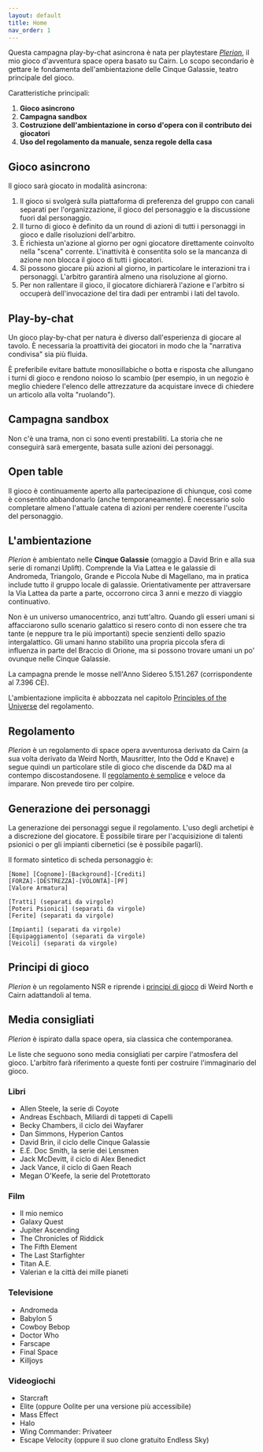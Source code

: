 ```yaml
---
layout: default
title: Home
nav_order: 1
---
```


Questa campagna play-by-chat asincrona è nata per playtestare [*Plerion*](https://plerion.zeruhur.space/), il mio gioco d'avventura space opera basato su Cairn. Lo scopo secondario è gettare le fondamenta dell'ambientazione delle Cinque Galassie, teatro principale del gioco.

Caratteristiche principali:
1. **Gioco asincrono**
2. **Campagna sandbox**
3. **Costruzione dell'ambientazione in corso d'opera con il contributo dei giocatori**
4. **Uso del regolamento da manuale, senza regole della casa**

## Gioco asincrono

Il gioco sarà giocato in modalità asincrona:

1. Il gioco si svolgerà sulla piattaforma di preferenza del gruppo con canali separati per l'organizzazione, il gioco del personaggio e la discussione fuori dal personaggio.
2. Il turno di gioco è definito da un round di azioni di tutti i personaggi in gioco e dalle risoluzioni dell'arbitro.
3. È richiesta un'azione al giorno per ogni giocatore direttamente coinvolto nella "scena" corrente. L'inattività è consentita solo se la mancanza di azione non blocca il gioco di tutti i giocatori.
4. Si possono giocare più azioni al giorno, in particolare le interazioni tra i personaggi. L'arbitro garantirà almeno una risoluzione al giorno.
5. Per non rallentare il gioco, il giocatore dichiarerà l'azione e l'arbitro si occuperà dell'invocazione del tira dadi per entrambi i lati del tavolo.

## Play-by-chat

Un gioco play-by-chat per natura è diverso dall'esperienza di giocare al tavolo. È necessaria la proattività dei giocatori in modo che la "narrativa condivisa" sia più fluida.

È preferibile evitare battute monosillabiche o botta e risposta che allungano i turni di gioco e rendono noioso lo scambio (per esempio, in un negozio è meglio chiedere l'elenco delle attrezzature da acquistare invece di chiedere un articolo alla volta "ruolando").

## Campagna sandbox

Non c'è una trama, non ci sono eventi prestabiliti. La storia che ne conseguirà sarà emergente, basata sulle azioni dei personaggi.

## Open table

Il gioco è continuamente aperto alla partecipazione di chiunque, così come è consentito abbandonarlo (anche temporaneamente). È necessario solo completare almeno l'attuale catena di azioni per rendere coerente l'uscita del personaggio.

## L'ambientazione

*Plerion* è ambientato nelle **Cinque Galassie** (omaggio a David Brin e alla sua serie di romanzi Uplift). Comprende la Via Lattea e le galassie di Andromeda, Triangolo, Grande e Piccola Nube di Magellano, ma in pratica include tutto il gruppo locale di galassie. Orientativamente per attraversare la Via Lattea da parte a parte, occorrono circa 3 anni e mezzo di viaggio continuativo.

Non è un universo umanocentrico, anzi tutt'altro. Quando gli esseri umani si affacciarono sullo scenario galattico si resero conto di non essere che tra tante (e neppure tra le più importanti) specie senzienti dello spazio intergalattico. Gli umani hanno stabilito una propria piccola sfera di influenza in parte del Braccio di Orione, ma si possono trovare umani un po' ovunque nelle Cinque Galassie.

La campagna prende le mosse nell'Anno Sidereo 5.151.267 (corrispondente al 7.396 CE). 

L'ambientazione implicita è abbozzata nel capitolo [Principles of the Universe](https://plerion.zeruhur.space/#/002_principles?id=principles-of-the-universe) del regolamento.

## Regolamento

*Plerion* è un regolamento di space opera avventurosa derivato da Cairn (a sua volta derivato da Weird North, Mausritter, Into the Odd e Knave) e segue quindi un particolare stile di gioco che discende da D&D ma al contempo discostandosene. Il [regolamento è semplice](https://plerion.zeruhur.space/#/015_rules_summary) e veloce da imparare. Non prevede tiro per colpire.

## Generazione dei personaggi
La generazione dei personaggi segue il regolamento. L'uso degli archetipi è a discrezione del giocatore. È possibile tirare per l'acquisizione di talenti psionici o per gli impianti cibernetici (se è possibile pagarli).

Il formato sintetico di scheda personaggio è:

```
[Nome] [Cognome]-[Background]-[Crediti]  
[FORZA]-[DESTREZZA]-[VOLONTÁ]-[PF]  
[Valore Armatura]  

[Tratti] (separati da virgole)  
[Poteri Psionici] (separati da virgole)  
[Ferite] (separati da virgole)

[Impianti] (separati da virgole)
[Equipaggiamento] (separati da virgole)  
[Veicoli] (separati da virgole)

```

## Principi di gioco

*Plerion* è un regolamento NSR e riprende i [principi di gioco](https://*plerion.zeruhur.space/#/002_principles) di Weird North e Cairn adattandoli al tema.

## Media consigliati

*Plerion* è ispirato dalla space opera, sia classica che contemporanea.

Le liste che seguono sono media consigliati per carpire l'atmosfera del gioco. L'arbitro farà riferimento a queste fonti per costruire l'immaginario del gioco.

### Libri
- Allen Steele, la serie di Coyote
- Andreas Eschbach, Miliardi di tappeti di Capelli
- Becky Chambers, il ciclo dei Wayfarer
- Dan Simmons, Hyperion Cantos
- David Brin, il ciclo delle Cinque Galassie
- E.E. Doc Smith, la serie dei Lensmen
- Jack McDevitt, il ciclo di Alex Benedict
- Jack Vance, il ciclo di Gaen Reach
- Megan O'Keefe, la serie del Protettorato

### Film
- Il mio nemico
- Galaxy Quest 
- Jupiter Ascending
- The Chronicles of Riddick 
- The Fifth Element 
- The Last Starfighter 
- Titan A.E. 
- Valerian e la città dei mille pianeti

### Televisione
- Andromeda
- Babylon 5
- Cowboy Bebop
- Doctor Who
- Farscape
- Final Space
- Killjoys

### Videogiochi
- Starcraft
- Elite (oppure Oolite per una versione più accessibile)
- Mass Effect
- Halo
- Wing Commander: Privateer
- Escape Velocity (oppure il suo clone gratuito Endless Sky)
